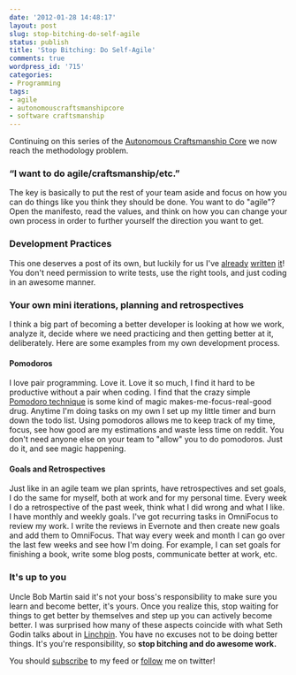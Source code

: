 ```yaml
---
date: '2012-01-28 14:48:17'
layout: post
slug: stop-bitching-do-self-agile
status: publish
title: 'Stop Bitching: Do Self-Agile'
comments: true
wordpress_id: '715'
categories:
- Programming
tags:
- agile
- autonomouscraftsmanshipcore
- software craftsmanship
---
```


Continuing on this series of the [Autonomous Craftsmanship Core](/tag/autonomouscraftsmanshipcore/) we now reach the methodology problem.


### “I want to do agile/craftsmanship/etc.”


The key is basically to put the rest of your team aside and focus on how you can do things like you think they should be done. You want to do "agile"? Open the manifesto, read the values, and think on how you can change your own process in order to further yourself the direction you want to get.


### Development Practices


This one deserves a post of its own, but luckily for us I've [already](/2011/11/28/stop-bitching-write-those-damn-tests/) [written](/2011/12/18/stop-bitching-use-the-tools-you-want/) [it](/2011/12/30/stop-bitching-it-doesnt-always-take-two-to-pair/)! You don't need permission to write tests, use the right tools, and just coding in an awesome manner.


### Your own mini iterations, planning and retrospectives


I think a big part of becoming a better developer is looking at how we work, analyze it, decide where we need practicing and then getting better at it, deliberately. Here are some examples from my own development process.


#### Pomodoros


I love pair programming. Love it. Love it so much, I find it hard to be productive without a pair when coding. I find that the crazy simple [Pomodoro technique](http://www.pomodorotechnique.com/) is some kind of magic makes-me-focus-real-good drug. Anytime I'm doing tasks on my own I set up my little timer and burn down the todo list. Using pomodoros allows me to keep track of my time, focus, see how good are my estimations and waste less time on reddit. You don't need anyone else on your team to "allow" you to do pomodoros. Just do it, and see magic happening.


#### Goals and Retrospectives


Just like in an agile team we plan sprints, have retrospectives and set goals, I do the same for myself, both at work and for my personal time. Every week I do a retrospective of the past week, think what I did wrong and what I like. I have monthly and weekly goals. I've got recurring tasks in OmniFocus to review my work. I write the reviews in Evernote and then create new goals and add them to OmniFocus. That way every week and month I can go over the last few weeks and see how I'm doing. For example, I can set goals for finishing a book, write some blog posts, communicate better at work, etc.


### It's up to you


Uncle Bob Martin said it's not your boss's responsibility to make sure you learn and become better, it's yours. Once you realize this, stop waiting for things to get better by themselves and step up you can actively become better. I was surprised how many of these aspects coincide with what Seth Godin talks about in [Linchpin](http://www.amazon.com/gp/product/1591843162/ref=as_li_ss_tl?ie=UTF8&tag=thcodu02-20&linkCode=as2&camp=1789&creative=390957&creativeASIN=1591843162)<img src="http://www.assoc-amazon.com/e/ir?t=thcodu02-20&l=as2&o=1&a=1591843162" style="width: 0; height: 0; display: none; border: none !important;"/>. You have no excuses not to be doing better things. It's you're responsibility, so **stop bitching and do awesome work.**

You should [subscribe](http://feeds.feedburner.com/TheCodeDump) to my feed or [follow](http://twitter.com/avivby) me on twitter!
